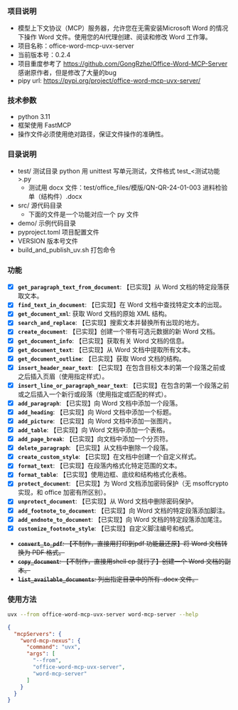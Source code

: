 ### 项目说明
- 模型上下文协议（MCP）服务器，允许您在无需安装Microsoft Word 的情况下操作 Word 文件。使用您的AI代理创建、阅读和修改 Word 工作簿。
- 项目名称：office-word-mcp-uvx-server
- 当前版本号：0.2.4
- 项目重度参考了 https://github.com/GongRzhe/Office-Word-MCP-Server 感谢原作者，但是修改了大量的bug
- pipy url: https://pypi.org/project/office-word-mcp-uvx-server/

### 技术参数
- python 3.11
- 框架使用 FastMCP
- 操作文件必须使用绝对路径，保证文件操作的准确性。

### 目录说明
- test/ 测试目录 python 用 unittest 写单元测试，文件格式 test_<测试功能>.py
  - 测试用 docx 文件：test/office_files/模版/QN-QR-24-01-003 进料检验单（结构件）.docx
- src/ 源代码目录
  - 下面的文件是一个功能对应一个 py 文件
- demo/ 示例代码目录
- pyproject.toml 项目配置文件
- VERSION 版本号文件
- build_and_publish_uv.sh 打包命令

### 功能
- [x] **`get_paragraph_text_from_document`**: 【已实现】从 Word 文档的特定段落获取文本。
- [x] **`find_text_in_document`**: 【已实现】在 Word 文档中查找特定文本的出现。
- [x] **`get_document_xml`**: 获取 Word 文档的原始 XML 结构。
- [x] **`search_and_replace`**: 【已实现】搜索文本并替换所有出现的地方。
- [x] **`create_document`**: 【已实现】创建一个带有可选元数据的新 Word 文档。
- [x] **`get_document_info`**: 【已实现】获取有关 Word 文档的信息。
- [x] **`get_document_text`**: 【已实现】从 Word 文档中提取所有文本。
- [x] **`get_document_outline`**: 【已实现】获取 Word 文档的结构。
- [x] **`insert_header_near_text`**: 【已实现】在包含目标文本的第一个段落之前或之后插入页眉（使用指定样式）。
- [x] **`insert_line_or_paragraph_near_text`**: 【已实现】在包含的第一个段落之前或之后插入一个新行或段落（使用指定或匹配的样式）。
- [x] **`add_paragraph`**: 【已实现】向 Word 文档中添加一个段落。
- [x] **`add_heading`**: 【已实现】向 Word 文档中添加一个标题。
- [x] **`add_picture`**: 【已实现】向 Word 文档中添加一张图片。
- [x] **`add_table`**: 【已实现】向 Word 文档中添加一个表格。
- [x] **`add_page_break`**: 【已实现】向文档中添加一个分页符。
- [x] **`delete_paragraph`**: 【已实现】从文档中删除一个段落。
- [x] **`create_custom_style`**: 【已实现】在文档中创建一个自定义样式。
- [x] **`format_text`**: 【已实现】在段落内格式化特定范围的文本。
- [x] **`format_table`**: 【已实现】使用边框、底纹和结构格式化表格。
- [x] **`protect_document`**: 【已实现】为 Word 文档添加密码保护（无 msoffcrypto 实现，和 office 加密有所区别）。
- [x] **`unprotect_document`**: 【已实现】从 Word 文档中删除密码保护。
- [x] **`add_footnote_to_document`**: 【已实现】向 Word 文档的特定段落添加脚注。
- [x] **`add_endnote_to_document`**: 【已实现】向 Word 文档的特定段落添加尾注。
- [x] **`customize_footnote_style`**: 【已实现】自定义脚注编号和格式。

- ~~**`convert_to_pdf`**: 【不制作，直接用打印到pdf 功能最还原】将 Word 文档转换为 PDF 格式。~~
- ~~**`copy_document`**: 【不制作，直接用shell cp 就行了】创建一个 Word 文档的副本。~~
- ~~**`list_available_documents`**: 列出指定目录中的所有 .docx 文件。~~
### 使用方法
```bash
uvx --from office-word-mcp-uvx-server word-mcp-server --help
```

```json
{
  "mcpServers": {
    "word-mcp-nexus": {
      "command": "uvx",
      "args": [
        "--from",
        "office-word-mcp-uvx-server",
        "word-mcp-server"
      ]
    }
  }
}
```